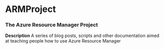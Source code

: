 # ARMProject
### The Azure Resource Manager Project
**Description**
A series of blog posts, scripts and other documentation aimed at teaching people how to use Azure Resource Manager

